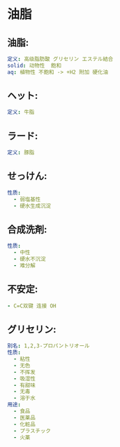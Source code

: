 # 油脂

## 油脂:

```yaml
定义: 高级脂肪酸 グリセリン エステル結合
solid: 动物性  飽和
aq: 植物性 不飽和 -> +H2 附加 硬化油

```

## ヘット:

```yaml
定义: 牛脂
```

## ラード:

```yaml
定义: 豚脂

```

## せっけん:

```yaml
性质:
  - 弱塩基性
  - 硬水生成沉淀
```

## 合成洗剤:

```yaml
性质:
  - 中性
  - 硬水不沉淀
  - 难分解

```

## 不安定:

```yaml
- C=C双键 连接 OH

```

## グリセリン:

```yaml
别名: 1,2,3-プロパントリオール
性质:
  - 粘性
  - 无色
  - 不挥发
  - 吸湿性
  - 有甜味
  - 无毒
  - 溶于水
用途:
  - 食品
  - 医薬品
  - 化粧品
  - プラスチック
  - 火薬
```